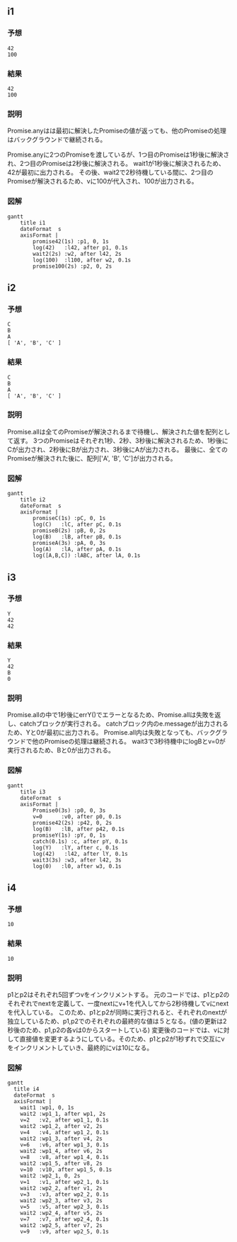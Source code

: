 ## i1

### 予想

```
42
100
```

### 結果

```
42
100
```

### 説明

Promise.anyはは最初に解決したPromiseの値が返っても、他のPromiseの処理はバックグラウンドで継続される。

Promise.anyに2つのPromiseを渡しているが、1つ目のPromiseは1秒後に解決され、2つ目のPromiseは2秒後に解決される。
wait1が1秒後に解決されるため、42が最初に出力される。
その後、wait2で2秒待機している間に、2つ目のPromiseが解決されるため、vに100が代入され、100が出力される。

### 図解

```mermaid
gantt
    title i1
    dateFormat  s
    axisFormat |
        promise42(1s) :p1, 0, 1s
        log(42)   :l42, after p1, 0.1s
        wait2(2s) :w2, after l42, 2s
        log(100)  :l100, after w2, 0.1s
        promise100(2s) :p2, 0, 2s
```

## i2

### 予想

```
C
B
A
[ 'A', 'B', 'C' ]
```

### 結果

```
C
B
A
[ 'A', 'B', 'C' ]
```

### 説明

Promise.allは全てのPromiseが解決されるまで待機し、解決された値を配列として返す。
3つのPromiseはそれぞれ1秒、2秒、3秒後に解決されるため、1秒後にCが出力され、2秒後にBが出力され、3秒後にAが出力される。
最後に、全てのPromiseが解決された後に、配列['A', 'B', 'C']が出力される。

### 図解

```mermaid
gantt
    title i2
    dateFormat  s
    axisFormat |
        promiseC(1s) :pC, 0, 1s
        log(C)   :lC, after pC, 0.1s
        promiseB(2s) :pB, 0, 2s
        log(B)   :lB, after pB, 0.1s
        promiseA(3s) :pA, 0, 3s
        log(A)   :lA, after pA, 0.1s
        log([A,B,C]) :lABC, after lA, 0.1s
```

## i3

### 予想

```
Y
42
42
```

### 結果

```
Y
42
B
0
```

### 説明

Promise.allの中で1秒後にerrY()でエラーとなるため、Promise.allは失敗を返し、catchブロックが実行される。
catchブロック内のe.messageが出力されるため、Yと0が最初に出力される。
Promise.all内は失敗となっても、バックグラウンドで他のPromiseの処理は継続される。
wait3で3秒待機中にlogBとv=0が実行されるため、Bと0が出力される。

### 図解

```mermaid
gantt
    title i3
    dateFormat  s
    axisFormat |
        Promise0(3s) :p0, 0, 3s
        v=0      :v0, after p0, 0.1s
        promise42(2s) :p42, 0, 2s
        log(B)   :lB, after p42, 0.1s
        promiseY(1s) :pY, 0, 1s
        catch(0.1s) :c, after pY, 0.1s
        log(Y)   :lY, after c, 0.1s
        log(42)   :l42, after lY, 0.1s
        wait3(3s) :w3, after l42, 3s
        log(0)   :l0, after w3, 0.1s
```

## i4

### 予想

```
10
```

### 結果

```
10
```

### 説明

p1とp2はそれぞれ5回ずつvをインクリメントする。
元のコードでは、p1とp2のそれぞれでnextを定義して、一度nextにv+1を代入してから2秒待機してvにnextを代入している。
このため、p1とp2が同時に実行されると、それぞれのnextが独立しているため、p1,p2でのそれぞれの最終的な値は５となる。(値の更新は2秒後のため、p1,p2の各vは0からスタートしている)
変更後のコードでは、vに対して直接値を変更するようにしている。そのため、p1とp2が1秒ずれで交互にvをインクリメントしていき、最終的にvは10になる。

### 図解

```mermaid
gantt
  title i4
  dateFormat  s
  axisFormat |
    wait1 :wp1, 0, 1s
    wait2 :wp1_1, after wp1, 2s
    v=2   :v2, after wp1_1, 0.1s
    wait2 :wp1_2, after v2, 2s
    v=4   :v4, after wp1_2, 0.1s
    wait2 :wp1_3, after v4, 2s
    v=6   :v6, after wp1_3, 0.1s
    wait2 :wp1_4, after v6, 2s
    v=8   :v8, after wp1_4, 0.1s
    wait2 :wp1_5, after v8, 2s
    v=10  :v10, after wp1_5, 0.1s
    wait2 :wp2_1, 0, 2s
    v=1   :v1, after wp2_1, 0.1s
    wait2 :wp2_2, after v1, 2s
    v=3   :v3, after wp2_2, 0.1s
    wait2 :wp2_3, after v3, 2s
    v=5   :v5, after wp2_3, 0.1s
    wait2 :wp2_4, after v5, 2s
    v=7   :v7, after wp2_4, 0.1s
    wait2 :wp2_5, after v7, 2s
    v=9   :v9, after wp2_5, 0.1s
```
